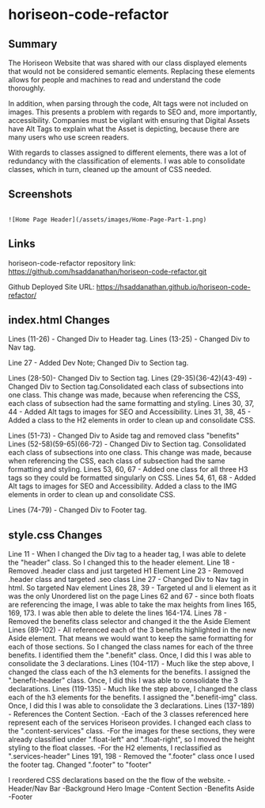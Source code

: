 # horiseon-code-refactor

## Summary

The Horiseon Website that was shared with our class displayed elements that would not be considered semantic elements. Replacing these elements allows for people and machines to read and understand the code thoroughly. 

In addition, when parsing through the code, Alt tags were not included on images. This presents a problem with regards to SEO and, more importantly, accessibility. Companies must be vigilant with ensuring that Digital Assets have Alt Tags to explain what the Asset is depicting, because there are many users who use screen readers.

With regards to classes assigned to different elements, there was a lot of redundancy with the classification of elements. I was able to consolidate classes, which in turn, cleaned up the amount of CSS needed.

## Screenshots

```

![Home Page Header](/assets/images/Home-Page-Part-1.png)

```


## Links

horiseon-code-refactor repository link: 
    https://github.com/hsaddanathan/horiseon-code-refactor.git

Github Deployed Site URL:
    https://hsaddanathan.github.io/horiseon-code-refactor/


## index.html Changes

Lines (11-26) - Changed Div to Header tag. 
Lines (13-25) - Changed Div to Nav tag.

Line 27 - Added Dev Note; Changed Div to Section tag.

Lines (28-50)- Changed Div to Section tag.
Lines (29-35)(36-42)(43-49) - Changed Div to Section tag.Consolidated each class of subsections into one class. This change was made, because when referencing the CSS, each class of subsection had the same formatting and styling.
Lines 30, 37, 44 - Added Alt tags to images for SEO and Accessibility.
Lines 31, 38, 45 - Added a class to the H2 elements in order to clean up and consolidate CSS.

Lines (51-73) - Changed Div to Aside tag and removed class "benefits"
Lines (52-58)(59-65)(66-72) - Changed Div to Section tag. Consolidated each class of subsections into one class. This change was made, because when referencing the CSS, each class of subsection had the same formatting and styling.
Lines 53, 60, 67 - Added one class for all three H3 tags so they could be formatted singularly on CSS.
Lines 54, 61, 68 - Added Alt tags to images for SEO and Accessibility. Added a class to the IMG elements in order to clean up and consolidate CSS.
 
Lines (74-79) - Changed Div to Footer tag. 


## style.css Changes

Line 11 - When I changed the Div tag to a header tag, I was able to delete the "header" class. So I changed this to the header element.
Line 18 - Removed .header class and just targeted H1 Element
Line 23 - Removed .header class and targeted .seo class
Line 27 - Changed Div to Nav tag in html. So targeted Nav element
Lines 28, 39 - Targeted ul and li element as it was the only Unordered list on the page
Lines 62 and 67 - since both floats are referencing the image, I was able to take the max heights from lines 165, 169, 173. I was able then able to delete the lines 164-174.
Lines 78 - Removed the benefits class selector and changed it the the Aside Element
Lines (89-102) - All referenced each of the 3 benefits highlighted in the new Aside element. That means we would want to keep the same formatting for each of those sections. So I changed the class names for each of the three benefits. I identified them the ".benefit" class. Once, I did this I was able to consolidate the 3 declarations. 
Lines (104-117) - Much like the step above, I changed the class each of the h3 elements for the benefits. I assigned the ".benefit-header" class. Once, I did this I was able to consolidate the 3 declarations.
Lines (119-135) - Much like the step above, I changed the class each of the h3 elements for the benefits. I assigned the ".benefit-img" class. Once, I did this I was able to consolidate the 3 declarations.
Lines (137-189) - References the Content Section. 
    -Each of the 3 classes referenced here represent each of the services Horiseon provides. I changed each class to the ".content-services" class. 
    -For the images for these sections, they were already classified under ".float-left" and ".float-right", so I moved the height styling to the float classes.
    -For the H2 elements, I reclassified as ".services-header" 
Lines 191, 198 - Removed the ".footer" class once I used the footer tag. Changed ".footer" to "footer"

I reordered CSS declarations based on the the flow of the website. 
    -Header/Nav Bar
    -Background Hero Image
    -Content Section
    -Benefits Aside
    -Footer
 

 